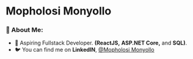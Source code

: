 # Mopholosi Monyollo

### 👋 About Me:

- 🌱 Aspiring Fullstack Developer. **(ReactJS,** **ASP.NET Core,** and **SQL)**.
- 🐦 You can find me on **LinkedIN**, [@Mopholosi Monyollo](https://www.linkedin.com/in/mopholosi-monyollo-b184001b2/)


